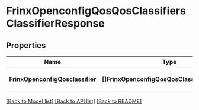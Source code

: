 # FrinxOpenconfigQosQosClassifiersClassifierResponse

## Properties
Name | Type | Description | Notes
------------ | ------------- | ------------- | -------------
**FrinxOpenconfigQosclassifier** | [**[]FrinxOpenconfigQosQosClassifiersClassifier**](frinx.openconfig.qos.qos.classifiers.Classifier.md) |  | [optional] [default to null]

[[Back to Model list]](../README.md#documentation-for-models) [[Back to API list]](../README.md#documentation-for-api-endpoints) [[Back to README]](../README.md)


